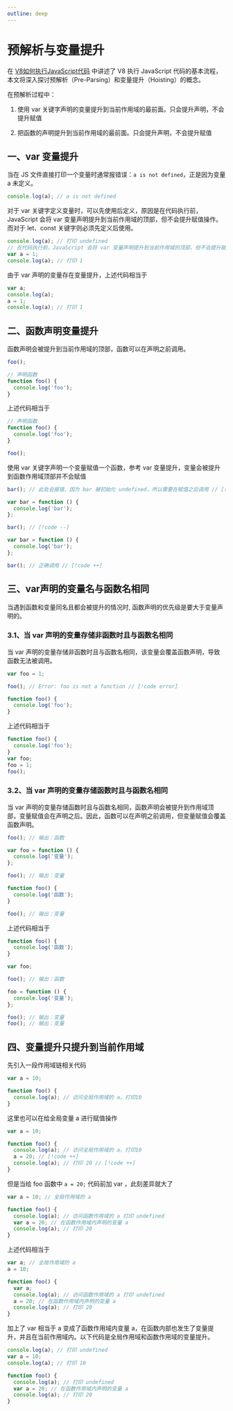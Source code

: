 ```yaml
---
outline: deep
---
```


# 预解析与变量提升

在 [V8如何执行JavaScript代码](../browser/v8/index.md) 中讲述了 V8 执行 JavaScript 代码的基本流程，本文将深入探讨预解析（Pre-Parsing）和变量提升（Hoisting）的概念。

在预解析过程中：

1. 使用 var 关键字声明的变量提升到当前作用域的最前面。只会提升声明，不会提升赋值

2. 把函数的声明提升到当前作用域的最前面。只会提升声明，不会提升赋值

## 一、var 变量提升

当在 JS 文件直接打印一个变量时通常报错误：`a is not defined`，正是因为变量 a 未定义。

```javascript
console.log(a); // a is not defined
```
对于 var 关键字定义变量时，可以先使用后定义，原因是在代码执行前，JavaScript 会将 var 变量声明提升到当前作用域的顶部，但不会提升赋值操作。而对于 let、const 关键字则必须先定义后使用。

```javascript
console.log(a); // 打印 undefined
// 在代码执行前，JavaScript 会将 var 变量声明提升到当前作用域的顶部，但不会提升赋值操作。
var a = 1;
console.log(a); // 打印 1
```
由于 var 声明的变量存在变量提升，上述代码相当于


```javascript
var a;
console.log(a);
a = 1;
console.log(a); // 打印 1
```

## 二、函数声明变量提升

函数声明会被提升到当前作用域的顶部，函数可以在声明之前调用。

```javascript
foo();

// 声明函数
function foo() {
  console.log('foo');
}
```

上述代码相当于

```javascript
// 声明函数
function foo() {
  console.log('foo');
}

foo();
```

使用 var 关键字声明一个变量赋值一个函数，参考 var 变量提升，变量会被提升到函数作用域顶部并不会赋值

```javascript
bar(); // 此处会报错，因为 bar 被初始化 undefined，所以需要在赋值之后调用 // [!code error]

var bar = function () {
  console.log('bar');
};
```

```javascript
bar(); // [!code --]

var bar = function () {
  console.log('bar');
};

bar(); // 正确调用 // [!code ++]
```

## 三、var声明的变量名与函数名相同

当遇到函数和变量同名且都会被提升的情况时, 函数声明的优先级是要大于变量声明的。

### 3.1、当 var 声明的变量存储非函数时且与函数名相同

当 var 声明的变量存储非函数时且与函数名相同，该变量会覆盖函数声明，导致函数无法被调用。

```javascript
var foo = 1;

foo(); // Error: foo is not a function // [!code error]

function foo() {
  console.log('foo');
}
```

上述代码相当于

```javascript
function foo() {
  console.log('foo');
}
var foo;
foo = 1;
foo();
```

### 3.2、当 var 声明的变量存储函数时且与函数名相同

当 var 声明的变量存储函数时且与函数名相同，函数声明会被提升到作用域顶部，变量赋值会在声明之后。因此，函数可以在声明之前调用，但变量赋值会覆盖函数声明。

```javascript
foo(); // 输出：函数

var foo = function () {
  console.log('变量');
};

foo(); // 输出：变量

function foo() {
  console.log('函数');
}

foo(); // 输出：变量
```

上述代码相当于

```javascript
function foo() {
  console.log('函数');
}

var foo;

foo(); // 输出：函数

foo = function () {
  console.log('变量');
};

foo(); // 输出：变量
foo(); // 输出：变量
```

## 四、变量提升只提升到当前作用域

先引入一段作用域链相关代码

```javascript
var a = 10;

function foo() {
  console.log(a); // 访问全局作用域的 a，打印10
}
```

这里也可以在给全局变量 a 进行赋值操作

```javascript
var a = 10;

function foo() {
  console.log(a); // 访问全局作用域的 a，打印10
  a = 20; // [!code ++]
  console.log(a); // 打印 20 // [!code ++]
}
```

但是当给 foo 函数中 `a = 20;` 代码前加 var ，此刻差异就大了

```javascript
var a = 10; // 全局作用域的 a

function foo() {
  console.log(a); // 访问函数作用域的 a 打印 undefined
  var a = 20; // 在函数作用域内声明的变量 a
  console.log(a); // 打印 20
}
```

上述代码相当于

```javascript
var a; // 全局作用域的 a
a = 10;

function foo() {
  var a;
  console.log(a); // 访问函数作用域的 a 打印 undefined
  a = 20; // 在函数作用域内声明的变量 a
  console.log(a); // 打印 20
}
```

加上了 var 相当于 a 变成了函数作用域内变量 a，在函数内部也发生了变量提升，并且在当前作用域内。以下代码是全局作用域和函数作用域的变量提升。

```javascript
console.log(a); // 打印 undefined
var a = 10;
console.log(a); // 打印 10

function foo() {
  console.log(a); // 打印 undefined
  var a = 20; // 在函数作用域内声明的变量 a
  console.log(a); // 打印 20
}
```

